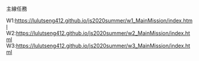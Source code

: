 主線任務

W1:https://lulutseng412.github.io/js2020summer/w1_MainMission/index.html
W2:https://lulutseng412.github.io/js2020summer/w2_MainMission/index.html
W3:https://lulutseng412.github.io/js2020summer/w3_MainMission/index.html
